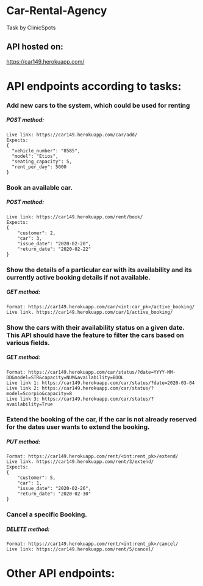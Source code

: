 # Car-Rental-Agency
Task by ClinicSpots

## API hosted on:
https://car149.herokuapp.com/


# API endpoints according to tasks:

### Add new cars to the system, which could be used for renting
##### POST method: 
    Live link: https://car149.herokuapp.com/car/add/
    Expects:
    {
      "vehicle_number": "8585",
      "model": "Etios",
      "seating_capacity": 5,
      "rent_per_day": 5000
    }

### Book an available car.
##### POST method:
    Live link: https://car149.herokuapp.com/rent/book/
    Expects:
    {
        "customer": 2,
        "car": 3,
        "issue_date": "2020-02-20",
        "return_date": "2020-02-22"
    }
    
### Show the details of a particular car with its availability and its currently active booking details if not available.
##### GET method: 
    Format: https://car149.herokuapp.com/car/<int:car_pk>/active_booking/
    Live link. https://car149.herokuapp.com/car/1/active_booking/
      
### Show the cars with their availability status on a given date. This API should have the feature to filter the cars based on various fields.
##### GET method: 
    Format: https://car149.herokuapp.com/car/status/?date=YYYY-MM-DD&model=STR&capacity=NUM&availability=BOOL
    Live link 1: https://car149.herokuapp.com/car/status/?date=2020-03-04
    Live link 2: https://car149.herokuapp.com/car/status/?model=Scorpio&capacity=8
    Live link 3: https://car149.herokuapp.com/car/status/?availability=True
         
### Extend the booking of the car, if the car is not already reserved for the dates user wants to extend the booking.
##### PUT method:
    Format: https://car149.herokuapp.com/rent/<int:rent_pk>/extend/
    Live link. https://car149.herokuapp.com/rent/3/extend/
    Expects:
    {
        "customer": 5,
        "car": 1,
        "issue_date": "2020-02-26",
        "return_date": "2020-02-30"
    }

### Cancel a specific Booking.
##### DELETE method: 
    Format: https://car149.herokuapp.com/rent/<int:rent_pk>/cancel/
    Live link: https://car149.herokuapp.com/rent/5/cancel/


# Other API endpoints:



